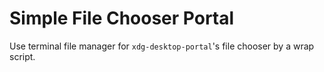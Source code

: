 # Simple File Chooser Portal
Use terminal file manager for `xdg-desktop-portal`'s file chooser by a wrap script.
